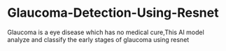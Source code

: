 # Glaucoma-Detection-Using-Resnet
Glaucoma is a eye disease which has no medical cure,This AI model analyze and classify the early stages of glaucoma using resnet
